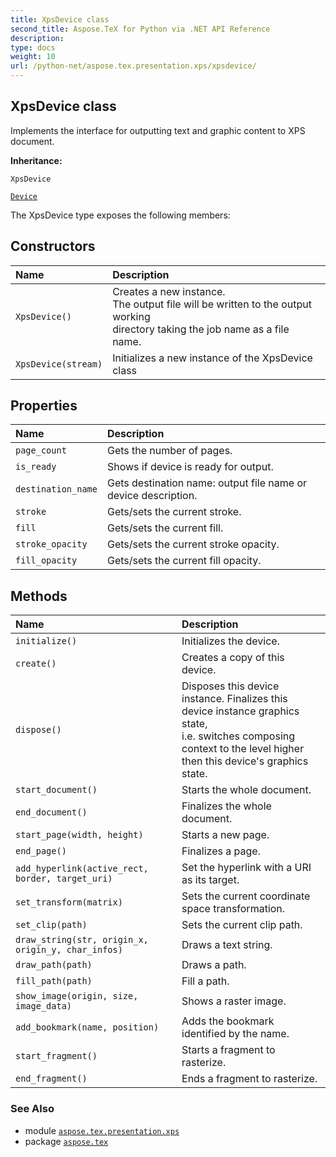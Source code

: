 ```yaml
---
title: XpsDevice class
second_title: Aspose.TeX for Python via .NET API Reference
description: 
type: docs
weight: 10
url: /python-net/aspose.tex.presentation.xps/xpsdevice/
---
```


## XpsDevice class

Implements the interface for outputting text and graphic content to XPS document.

**Inheritance:**

`XpsDevice`

<nbsp> <nbsp> [`Device`](/tex/python-net/aspose.tex.presentation/device)



The XpsDevice type exposes the following members:
## Constructors
| Name | Description |
| :- | :- |
| `XpsDevice()` | Creates a new instance.<br/>            The output file will be written to the output working<br/>            directory taking the job name as a file name. |
| `XpsDevice(stream)` | Initializes a new instance of the XpsDevice class |
## Properties
| Name | Description |
| :- | :- |
| `page_count` | Gets the number of pages. |
| `is_ready` | Shows if device is ready for output. |
| `destination_name` | Gets destination name: output file name or device description. |
| `stroke` | Gets/sets the current stroke. |
| `fill` | Gets/sets the current fill. |
| `stroke_opacity` | Gets/sets the current stroke opacity. |
| `fill_opacity` | Gets/sets the current fill opacity. |
## Methods
| Name | Description |
| :- | :- |
| `initialize()` | Initializes the device. |
| `create()` | Creates a copy of this device. |
| `dispose()` | Disposes this device instance. Finalizes this device instance graphics state,<br/>            i.e. switches composing context to the level higher then this device's graphics state. |
| `start_document()` | Starts the whole document. |
| `end_document()` | Finalizes the whole document. |
| `start_page(width, height)` | Starts a new page. |
| `end_page()` | Finalizes a page. |
| `add_hyperlink(active_rect, border, target_uri)` | Set the hyperlink with a URI as its target. |
| `set_transform(matrix)` | Sets the current coordinate space transformation. |
| `set_clip(path)` | Sets the current clip path. |
| `draw_string(str, origin_x, origin_y, char_infos)` | Draws a text string. |
| `draw_path(path)` | Draws a path. |
| `fill_path(path)` | Fill a path. |
| `show_image(origin, size, image_data)` | Shows a raster image. |
| `add_bookmark(name, position)` | Adds the bookmark identified by the name. |
| `start_fragment()` | Starts a fragment to rasterize. |
| `end_fragment()` | Ends a fragment to rasterize. |

### See Also

* module [`aspose.tex.presentation.xps`](/tex/python-net/aspose.tex.presentation.xps/)
* package [`aspose.tex`](/tex/python-net/)

